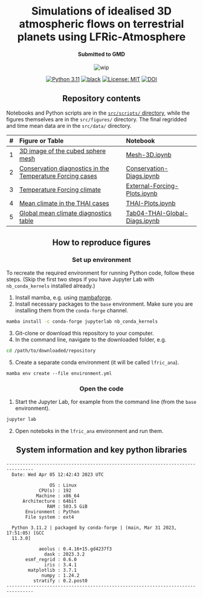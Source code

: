 <h1 align="center">
Simulations of idealised 3D atmospheric flows on terrestrial planets using LFRic-Atmosphere
</h1>
<h4 align="center">Submitted to GMD</h4>

<p align="center">
  <img src="https://img.shields.io/badge/wip-%20%F0%9F%9A%A7%20under%20review%20%F0%9F%9A%A7-yellow"
       alt="wip">
</p>

<p align="center">
<a href="https://www.python.org/downloads/">
<img src="https://img.shields.io/badge/python-3.11-blue.svg"
     alt="Python 3.11"></a>
<a href="https://github.com/psf/black">
<img src="https://img.shields.io/badge/code%20style-black-000000.svg"
     alt="black"></a>
<a href="LICENSE">
<img src="https://img.shields.io/badge/license-MIT-green.svg"
     alt="License: MIT"></a>
<a href="https://zenodo.org/badge/latestdoi/434663522">
<img src="https://zenodo.org/badge/434663522.svg"
     alt="DOI"></a>
</p>


<h2 align="center">Repository contents</h2>

Notebooks and Python scripts are in the [`src/scripts/` directory](src/scripts/), while the figures themselves are in the `src/figures/` directory.
The final regridded and time mean data are in the `src/data/` directory.

|  #  | Figure or Table | Notebook |
|:---:|:----------------|:---------|
|  1  | [3D image of the cubed sphere mesh]() | [Mesh-3D.ipynb](https://nbviewer.jupyter.org/github/dennissergeev/lfric_exo_bench_code/blob/main/src/scripts/Mesh-3D.ipynb) |
|  2  | [Conservation diagnostics in the Temperature Forcing cases]() | [Conservation-Diags.ipynb](https://nbviewer.jupyter.org/github/dennissergeev/lfric_exo_bench_code/blob/main/src/scripts/Conservation-Diags.ipynb) |
|  3  | [Temperature Forcing climate]() | [External-Forcing-Plots.ipynb](https://nbviewer.jupyter.org/github/dennissergeev/lfric_exo_bench_code/blob/main/src/scripts/External-Forcing-Plots.ipynb) |
|  4  | [Mean climate in the THAI cases]() | [THAI-Plots.ipynb](https://nbviewer.jupyter.org/github/dennissergeev/lfric_exo_bench_code/blob/main/src/scripts/THAI-Plots.ipynb) |
|  5  | [Global mean climate diagnostics table]() | [Tab04-THAI-Global-Diags.ipynb](https://nbviewer.jupyter.org/github/dennissergeev/lfric_exo_bench_code/blob/main/src/scripts/Tab04-THAI-Global-Diags.ipynb) |

<h2 align="center">How to reproduce figures</h2>

<h3 align="center">Set up environment</h3>

To recreate the required environment for running Python code, follow these steps. (Skip the first two steps if you have Jupyter Lab with `nb_conda_kernels` installed already.)

1. Install mamba, e.g. using [mambaforge](https://github.com/conda-forge/miniforge#mambaforge).
2. Install necessary packages to the `base` environment. Make sure you are installing them from the `conda-forge` channel.
```bash
mamba install -c conda-forge jupyterlab nb_conda_kernels
```
3. Git-clone or download this repository to your computer.
4. In the command line, navigate to the downloaded folder, e.g.
```bash
cd /path/to/downloaded/repository
```
5. Create a separate conda environment (it will be called `lfric_ana`).
```
mamba env create --file environment.yml
```

<h3 align="center">Open the code</h3>

1. Start the Jupyter Lab, for example from the command line (from the `base` environment).
```bash
jupyter lab
```
2. Open noteboks in the `lfric_ana` environment and run them.


<h2 align="center">
System information and key python libraries
</h2>

```
--------------------------------------------------------------------------------
  Date: Wed Apr 05 12:42:43 2023 UTC

                OS : Linux
            CPU(s) : 192
           Machine : x86_64
      Architecture : 64bit
               RAM : 503.5 GiB
       Environment : Python
       File system : ext4

  Python 3.11.2 | packaged by conda-forge | (main, Mar 31 2023, 17:51:05) [GCC
  11.3.0]

            aeolus : 0.4.16+15.gd4237f3
              dask : 2023.3.2
       esmf_regrid : 0.6.0
              iris : 3.4.1
        matplotlib : 3.7.1
             numpy : 1.24.2
          stratify : 0.2.post0
--------------------------------------------------------------------------------
```
